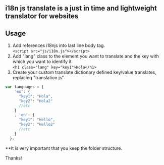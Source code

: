 <h2>i18n js translate is a just in time and lightweight translator for websites</h2>

## Usage
1) Add references i18njs into last line body tag.<br>
```<script src="js/i18n.js"></script>```
2) Add "lang" class to the element you want to translate and the key with which you want to identify it.<br> 
```<h1 class="lang" key="key1">Hola</h1>```
3) Create your custom translate dictionary defined key/value translates, replacing "translation.js".<br>
```js
var languages = {
    'es': {
      "key1": "Hola",
      "key2": "Hola2"
      //etc
    }
    , 'en': {
      "key1": "Hello",
      "key2": "Hello2"
      //etc
    }
  };
```
  
**It is very important that you keep the folder structure.

Thanks!
